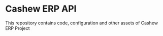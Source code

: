 # Cashew ERP API #

This repository contains code, configuration and other assets of Cashew ERP Project

